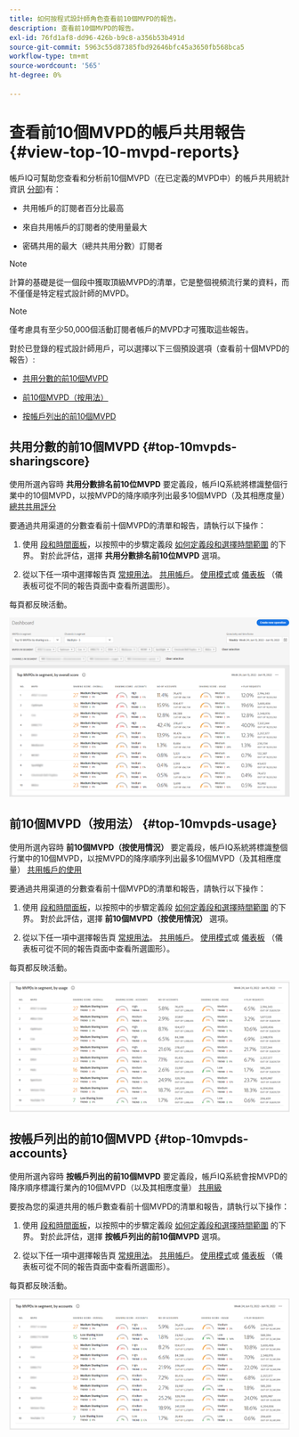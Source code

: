 ```yaml
---
title: 如何按程式設計師角色查看前10個MVPD的報告。
description: 查看前10個MVPD的報告。
exl-id: 76fd1af8-dd96-426b-b9c8-a356b53b491d
source-git-commit: 5963c55d87385fbd92646bfc45a3650fb568bca5
workflow-type: tm+mt
source-wordcount: '565'
ht-degree: 0%

---
```


# 查看前10個MVPD的帳戶共用報告 <!--and Programmers--> {#view-top-10-mvpd-reports}

帳戶IQ可幫助您查看和分析前10個MVPD（在已定義的MVPD中）的帳戶共用統計資訊 [分部](/help/AccountIQ/product-concepts.md#segmet-def))有：

* 共用帳戶的訂閱者百分比最高

* 來自共用帳戶的訂閱者的使用量最大

* 密碼共用的最大（總共共用分數）訂閱者

>[!NOTE]
>
>計算的基礎是從一個段中獲取頂級MVPD的清單，它是整個視頻流行業的資料，而不僅僅是特定程式設計師的MVPD。

>[!NOTE]
>
>僅考慮具有至少50,000個活動訂閱者帳戶的MVPD才可獲取這些報告。

對於已登錄的程式設計師用戶，可以選擇以下三個預設選項（查看前十個MVPD的報告）:

* [共用分數的前10個MVPD](#top-10mvpds-sharingscore)

* [前10個MVPD（按用法）](#top-10mvpds-usage)

* [按帳戶列出的前10個MVPD](#top-10mvpds-accounts)

## 共用分數的前10個MVPD {#top-10mvpds-sharingscore}

使用所選內容時 **共用分數排名前10位MVPD** 要定義段，帳戶IQ系統將標識整個行業中的10個MVPD，以按MVPD的降序順序列出最多10個MVPD（及其相應度量） [總共共用評分](/help/AccountIQ/product-concepts.md#overall-sharing-score)

要通過共用渠道的分數查看前十個MVPD的清單和報告，請執行以下操作：

1. 使用 [段和時間面板](/help/AccountIQ/segments-timeframe.md)，以按照中的步驟定義段 [如何定義段和選擇時間範圍](/help/AccountIQ/howto-select-segment-timeframe.md) 的下界。 對於此評估，選擇 **共用分數排名前10位MVPD** 選項。

1. 從以下任一項中選擇報告頁 [常規用法](/help/AccountIQ/general-usage-reports.md)。 [共用帳戶](/help/AccountIQ/shared-acc-reports.md)。 [使用模式](/help/AccountIQ/usage-patterns.md)或 [儀表板](/help/AccountIQ/dashboard.md) （儀表板可從不同的報告頁面中查看所選圖形）。

每頁都反映活動。

![](assets/top-ten-mvpds-overallscore.png)

## 前10個MVPD（按用法） {#top-10mvpds-usage}

使用所選內容時 **前10個MVPD（按使用情況）** 要定義段，帳戶IQ系統將標識整個行業中的10個MVPD，以按MVPD的降序順序列出最多10個MVPD（及其相應度量） [共用帳戶的使用](/help/AccountIQ/product-concepts.md)

要通過共用渠道的分數查看前十個MVPD的清單和報告，請執行以下操作：

1. 使用 [段和時間面板](/help/AccountIQ/segments-timeframe.md)，以按照中的步驟定義段 [如何定義段和選擇時間範圍](/help/AccountIQ/howto-select-segment-timeframe.md) 的下界。 對於此評估，選擇 **前10個MVPD（按使用情況）** 選項。

1. 從以下任一項中選擇報告頁 [常規用法](/help/AccountIQ/general-usage-reports.md)。 [共用帳戶](/help/AccountIQ/shared-acc-reports.md)。 [使用模式](/help/AccountIQ/usage-patterns.md)或 [儀表板](/help/AccountIQ/dashboard.md) （儀表板可從不同的報告頁面中查看所選圖形）。

每頁都反映活動。

![](assets/top-ten-mvpds-usage.png)

## 按帳戶列出的前10個MVPD {#top-10mvpds-accounts}

使用所選內容時 **按帳戶列出的前10個MVPD** 要定義段，帳戶IQ系統會按MVPD的降序順序標識行業內的10個MVPD（以及其相應度量） [共用級](/help/AccountIQ/product-concepts.md)

要按為您的渠道共用的帳戶數查看前十個MVPD的清單和報告，請執行以下操作：

1. 使用 [段和時間面板](/help/AccountIQ/segments-timeframe.md)，以按照中的步驟定義段 [如何定義段和選擇時間範圍](/help/AccountIQ/howto-select-segment-timeframe.md) 的下界。 對於此評估，選擇 **按帳戶列出的前10個MVPD** 選項。

1. 從以下任一項中選擇報告頁 [常規用法](/help/AccountIQ/general-usage-reports.md)。 [共用帳戶](/help/AccountIQ/shared-acc-reports.md)。 [使用模式](/help/AccountIQ/usage-patterns.md)或 [儀表板](/help/AccountIQ/dashboard.md) （儀表板可從不同的報告頁面中查看所選圖形）。

每頁都反映活動。

![](assets/top-ten-mvpds-accounts.png)
